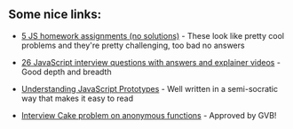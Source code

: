 ## Some nice links:

* [5 JS homework assignments (no solutions)](https://gist.github.com/stdclass) - These look like pretty cool problems and they're pretty challenging, too bad no answers

* [26 JavaScript interview questions with answers and explainer videos](http://blog.kevinchisholm.com/object-oriented-javascript/javascript-interview-questions-object-oriented-javascript/) - Good depth and breadth

* [Understanding JavaScript Prototypes](https://javascriptweblog.wordpress.com/2010/06/07/understanding-javascript-prototypes/) - Well written in a semi-socratic way that makes it easy to read

* [Interview Cake problem on anonymous functions](https://www.interviewcake.com/question/python/js-whats-wrong) - Approved by GVB!

